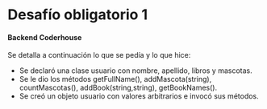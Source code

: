 # Desafío obligatorio 1

#### Backend Coderhouse

Se detalla a continuación lo que se pedía y lo que hice:

- Se declaró una clase usuario con nombre, apellido, libros y mascotas.
- Se le dio los métodos getFullName(), addMascota(string), countMascotas(), addBook(string,string), getBookNames().
- Se creó un objeto usuario con valores arbitrarios e invocó sus métodos.

